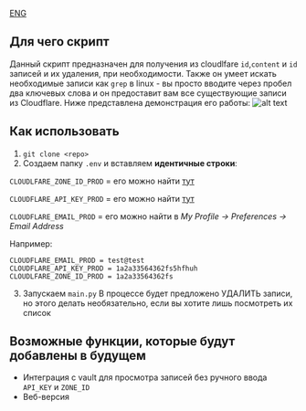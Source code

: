 [ENG](README.md)

## Для чего скрипт

Данный скрипт предназначен для получения из cloudlfare `id`,`content` и `id` записей и их удаления, при необходимости.
Также он умеет искать необходимые записи как `grep` в linux - вы просто вводите через пробел два ключевых слова и он предоставит вам все существующие записи из Cloudflare.
Ниже представлена демонстрация его работы:
![alt text](<2024-12-26 10-31-31.gif>)

## Как использовать

1. `git clone <repo>`
2. Создаем папку `.env` и вставляем **идентичные строки**:

`CLOUDLFARE_ZONE_ID_PROD` = его можно найти [тут](https://developers.cloudflare.com/fundamentals/setup/find-account-and-zone-ids/)

`CLOUDFLARE_API_KEY_PROD` = его можно найти [тут](https://developers.cloudflare.com/fundamentals/api/get-started/keys/)

`CLOUDFLARE_EMAIL_PROD` = его можно найти в _My Profile -> Preferences -> Email Address_

Например:

```
CLOUDFLARE_EMAIL_PROD = test@test
CLOUDFLARE_API_KEY_PROD = 1a2a33564362fs5hfhuh
CLOUDLFARE_ZONE_ID_PROD = 1a2a33564362fs
```

3. Запускаем `main.py`
   В процессе будет предложено УДАЛИТЬ записи, но этого делать необязательно, если вы хотите лишь посмотреть их список

## Возможные функции, которые будут добавлены в будущем

- Интеграция с vault для просмотра записей без ручного ввода `API_KEY` и `ZONE_ID`
- Веб-версия
